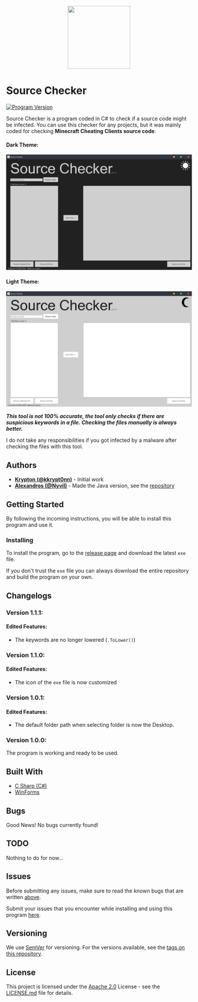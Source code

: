 <p align="center">
  <img width="170" height="170" src="https://raw.githubusercontent.com/kkrypt0nn/Source-Checker/master/Source-Checker/Source-Checker/assets/Source-Checker.jpg">
</p>

# Source Checker
[![Program Version](https://img.shields.io/badge/release-v1.1.1-green)](https://github.com/kkrypt0nn/Source-Checker) 

Source Checker is a program coded in C# to check if a source code might be infected. You can use this checker for any projects, but it was mainly coded for checking <b>Minecraft Cheating Clients source code</b>.

#### Dark Theme:
![Dark UI Theme](ui-dark.png?raw=true "Dark UI Theme")

#### Light Theme:
![Light UI Theme](ui-light.png?raw=true "Light UI Theme")

***This tool is not 100% accurate, the tool only checks if there are suspicious keywords in a file. Checking the files manually is always better.***

I do not take any responsibilities if you got infected by a malware after checking the files with this tool.

## Authors
* **[Krypton (@kkrypt0nn)](https://github.com/kkrypt0nn)** - Initial work
* **[Alexandros (@Nyvil)](https://github.com/kkrypt0nn)** - Made the Java version, see the [repository](https://github.com/Nyvil/SrcChecker)

## Getting Started
By following the incoming instructions, you will be able to install this program and use it.

### Installing
To install the program, go to the [release page](https://github.com/kkrypt0nn/Source-Checker/releases) and download the latest `exe` file.

If you don't trust the `exe` file you can always download the entire repository and build the program on your own.

## Changelogs
### Version 1.1.1:
#### Edited Features:
- The keywords are no longer lowered (`.ToLower()`)
### Version 1.1.0:
#### Edited Features:
- The icon of the `exe` file is now customized
### Version 1.0.1:
#### Edited Features:
- The default folder path when selecting folder is now the Desktop.
### Version 1.0.0:
The program is working and ready to be used.

## Built With
* [C Sharp (C#)](https://en.wikipedia.org/wiki/C_Sharp_programming_language)
* [WinForms](https://en.wikipedia.org/wiki/Windows_Forms)

## Bugs
Good News! No bugs currently found!

## TODO
Nothing to do for now...

## Issues
Before submitting any issues, make sure to read the known bugs that are written [above](https://github.com/kkrypt0nn/Source-Checker#bugs).

Submit your issues that you encounter while installing and using this program [here](https://github.com/kkrypt0nn/Source-Checker/issues).

## Versioning
We use [SemVer](http://semver.org/) for versioning. For the versions available, see the [tags on this repository](https://github.com/kkrypt0nn/Source-Checker/tags).


## License
This project is licensed under the [Apache 2.0](LICENSE.md) License - see the [LICENSE.md](LICENSE.md) file for details.
